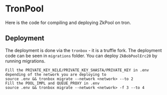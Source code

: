 # TronPool
Here is the code for compiling and deploying ZkPool on tron.
## Deployment
The deployment is done via the `tronbox` - it is a truffle fork.
The deployment code can be seen in `migrations` folder.
You can deploy `ZkBobPoolErc20` by running migrations.
```
Fill the PRIVATE_KEY_NILE/PRIVATE_KEY_SHASTA/PRIVATE_KEY in .env depending of the network you are deploying to
source .env && tronbox migrate --network <network> --to 2
Fill the POOL_IMPL and QUEUE_PROXY in .env
source .env && tronbox migrate --network <network> -f 3 --to 4
```
